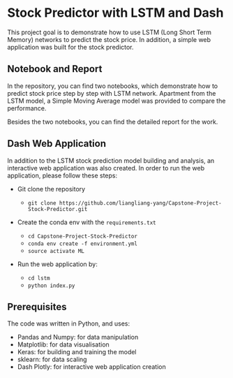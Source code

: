 # Stock Predictor with LSTM and Dash

This project goal is to demonstrate how to use LSTM (Long Short Term Memory) networks to predict the stock price. In addition, a simple web application was built for the stock predictor.

## Notebook and Report

In the repository, you can find two notebooks, which demonstrate how to predict stock price step by step with LSTM network. Apartment from the LSTM model, a Simple Moving Average model was provided to compare the performance.

Besides the two notebooks, you can find the detailed report for the work.

## Dash Web Application

In addition to the LSTM stock prediction model building and analysis, an interactive web application was also created. In order to run the web application, please follow these steps:
* Git clone the repository
  + `git clone https://github.com/liangliang-yang/Capstone-Project-Stock-Predictor.git`

* Create the conda env with the `requirements.txt`
  + `cd Capstone-Project-Stock-Predictor`
  + `conda env create -f environment.yml`
  + `source activate ML`

* Run the web application by:
  + `cd lstm`
  +  `python index.py`


## Prerequisites
The code was written in Python, and uses:

* Pandas and Numpy: for data manipulation
* Matplotlib: for data visualisation
* Keras: for building and training the model
* sklearn: for data scaling
* Dash Plotly: for interactive web application creation
